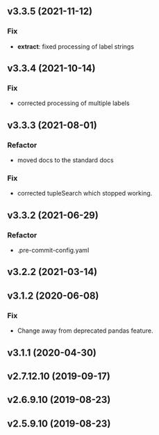 ## v3.3.5 (2021-11-12)

### Fix

- **extract**: fixed processing of label strings

## v3.3.4 (2021-10-14)

### Fix

- corrected processing of multiple labels

## v3.3.3 (2021-08-01)

### Refactor

- moved docs to the standard docs

### Fix

- corrected tupleSearch which stopped working.

## v3.3.2 (2021-06-29)

### Refactor

- .pre-commit-config.yaml

## v3.2.2 (2021-03-14)

## v3.1.2 (2020-06-08)

### Fix

- Change away from deprecated pandas feature.

## v3.1.1 (2020-04-30)

## v2.7.12.10 (2019-09-17)

## v2.6.9.10 (2019-08-23)

## v2.5.9.10 (2019-08-23)
